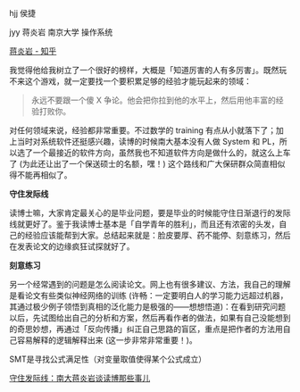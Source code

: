 hjj 侯捷





jyy 蒋炎岩	南京大学	操作系统

[蒋炎岩 - 知乎 ](https://www.zhihu.com/people/jiang-yan-yan-75)

我觉得他给我树立了一个很好的榜样，大概是「知道厉害的人有多厉害」。既然玩不来这个游戏，就一定要找一个要积累足够的经验才能玩起来的领域：

> 永远不要跟一个傻 X 争论。他会把你拉到他的水平上，然后用他丰富的经验打败你。

对任何领域来说，经验都非常重要。不过数学的 training 有点从小就落下了；加上当时对系统软件还挺感兴趣，读博的时候南大基本没有人做 System 和 PL，所以选了一个最接近的软件方向，虽然我也不知道软件方向是做什么的，就这么上车了 (为此还让出了一个保送硕士的名额，嘿！) 这个路线和广大保研群众简直相似得不能再相似了。

**守住发际线**

读博士嘛，大家肯定最关心的是毕业问题，要是毕业的时候能守住日渐退行的发际线就更好了。鉴于我读博士基本是「自学青年的胜利」，而且还有浓密的头发，自己的经验应该能帮到大家。总结起来就是：脸皮要厚、药不能停、刻意练习，然后在发表论文的边缘疯狂试探就好了。

**刻意练习**

另一个经常遇到的问题是怎么阅读论文。网上也有很多建议、方法，我自己的理解是看论文有些类似神经网络的训练 (许畅：一定要明白人的学习能力远超过机器，其通过极少例子领悟到真相的泛化能力是极强的——想想悟道)：在看到研究问题以后，先试图给出自己的分析和方案，然后再看作者的做法，如果有自己没能想到的奇思妙想，再通过「反向传播」纠正自己思路的盲区，重点是把作者的方法用自己容易解释的逻辑解释出来 (这一步非常非常重要！)。



SMT是寻找公式满足性（对变量取值使得某个公式成立）

[守住发际线：南大蒋炎岩谈读博那些事儿](https://www.jiqizhixin.com/articles/2019-09-16-17)